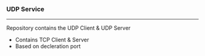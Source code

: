 ### UDP Service

---

Repository contains the UDP Client & UDP Server
- Contains TCP Client & Server
- Based on decleration port
